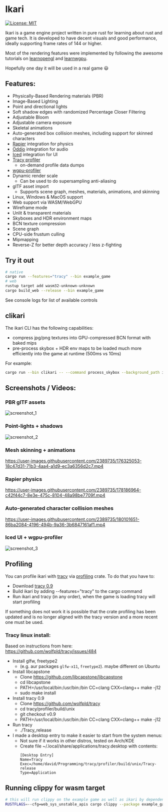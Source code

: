 # Ikari

[![License: MIT](https://img.shields.io/badge/License-MIT-blue.svg)](LICENSE.txt)

Ikari is a game engine project written in pure rust for learning about rust and game tech. It is developed to have decent visuals and good performance, ideally supporting frame rates of 144 or higher.

Most of the rendering features were implemented by following the awesome tutorials on [learnopengl](https://learnopengl.com/) and [learnwgpu](https://sotrh.github.io/learn-wgpu/).

Hopefully one day it will be used in a real game 😃

## Features:

- Physically-Based Rendering materials (PBR)
- Image-Based Lighting
- Point and directional lights
- Soft shadow edges with randomized Percentage Closer Filtering
- Adjustable Bloom
- Adjustable camera exposure
- Skeletal animations
- Auto-generated box collision meshes, including support for skinned characters
- [Rapier](https://rapier.rs/) integration for physics
- [Oddio](https://github.com/Ralith/oddio) integration for audio
- [Iced](https://github.com/iced-rs/iced) integration for UI
- [Tracy profiler](https://github.com/wolfpld/tracy)
  - on-demand profile data dumps
- [wgpu-profiler](https://github.com/Wumpf/wgpu-profiler)
- Dynamic render scale
  - Can be used to do supersampling anti-aliasing
- glTF asset import
  - Supports scene graph, meshes, materials, animations, and skinning
- Linux, Windows & MacOS support
- Web support via WASM/WebGPU
- Wireframe mode
- Unlit & transparent materials
- Skyboxes and HDR environment maps
- BCN texture compression
- Scene graph
- CPU-side frustum culling
- Mipmapping
- Reverse-Z for better depth accuracy / less z-fighting

## Try it out

```sh
# native
cargo run --features="tracy" --bin example_game
# web
rustup target add wasm32-unknown-unknown
cargo build_web --release --bin example_game
```

See console logs for list of available controls

## clikari

The ikari CLI has the following capabilities:
 
- compress jpg/png textures into GPU-compressed BCN format with baked mips
- pre-process skybox + HDR env maps to be loaded much more efficiently into the game at runtime (500ms vs 10ms)

For example:
```sh
cargo run --bin clikari -- --command process_skybox --background_path ikari/src/textures/milkyway/background.jpg --environment_hdr_path ikari/src/textures/milkyway/radiance.hdr --out_folder ikari/src/skyboxes/milkyway
```

## Screenshots / Videos:

### PBR glTF assets

![screenshot_1](https://user-images.githubusercontent.com/2389735/174690197-1761b4ca-3c93-43c2-ba0f-a17470802613.jpg)

### Point-lights + shadows

![screenshot_2](https://user-images.githubusercontent.com/2389735/174689921-9aad3283-171a-48ee-9d3a-c544aed2314e.jpg)

### Mesh skinning + animations

https://user-images.githubusercontent.com/2389735/176325053-18c47d31-71b3-4aa4-a1d9-ec3a6356d2c7.mp4

### Rapier physics

https://user-images.githubusercontent.com/2389735/178186964-c42f44c7-8e3e-475c-8104-48a98be7709f.mp4

### Auto-generated character collision meshes

https://user-images.githubusercontent.com/2389735/180101651-86ba2084-4196-494b-9a36-3b6847161af1.mp4

### Iced UI + wgpu-profiler

![screenshot_3](https://user-images.githubusercontent.com/2389735/229004532-8c2b21c5-1473-4243-b1f0-821c7abc5fca.png)

## Profiling
You can profile ikari with [tracy](https://github.com/wolfpld/tracy) via [profiling](https://github.com/aclysma/profiling) crate.
To do that you have to:
- Download [tracy 0.9](https://github.com/wolfpld/tracy/releases/tag/v0.9)
- Build ikari by adding --features="tracy" to the cargo command
- Run ikari and tracy (in any order), when the game is loading tracy will start profiling

If something does not work it is possible that the crate profiling has been updated and is no longer aligned with the tracy version and a more recent one must be used.

### Tracy linux install:

Based on instructions from here: https://github.com/wolfpld/tracy/issues/484

- Install glfw, freetype2
  - (e.g. aur packages `glfw-x11`, `freetype2`). maybe different on Ubuntu
- Install libcapstone
  - Clone https://github.com/libcapstone/libcapstone
  - cd libcapstone
  - PATH=/usr/local/bin:/usr/bin:/bin CC=clang CXX=clang++ make -j12
  - sudo make install
- Install tracy 0.9
  - Clone https://github.com/wolfpld/tracy
  - cd tracy/profiler/build/unix
  - git checkout v0.9
  - PATH=/usr/local/bin:/usr/bin:/bin CC=clang CXX=clang++ make -j12
- Run tracy
  - ./Tracy_release
- I made a desktop entry to make it easier to start from the system menus:
  - Not sure if it works in other distros, tested on Arch/KDE
  - Create file ~/.local/share/applications/tracy.desktop with contents:
    ```
    [Desktop Entry]
    Name=Tracy
    Exec=/home/david/Programming/tracy/profiler/build/unix/Tracy-release
    Type=Application
    ```

## Running clippy for wasm target

```sh
# this will run clippy on the example game as well as ikari by dependency
RUSTFLAGS=--cfg=web_sys_unstable_apis cargo clippy --package example_game --target wasm32-unknown-unknown
```

